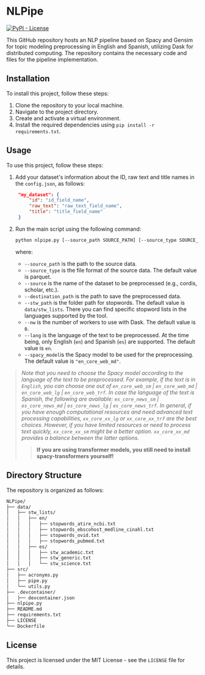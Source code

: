 # NLPipe

[![PyPI - License](https://img.shields.io/badge/license-MIT-green.svg)](https://github.com/Nemesis1303/NLPipe/blob/main/LICENSE)

This GitHub repository hosts an NLP pipeline based on Spacy and Gensim for topic modeling preprocessing in English and Spanish, utilizing Dask for distributed computing. The repository contains the necessary code and files for the pipeline implementation.

## Installation

To install this project, follow these steps:

1. Clone the repository to your local machine.
2. Navigate to the project directory.
3. Create and activate a virtual environment.
4. Install the required dependencies using `pip install -r requirements.txt`.

## Usage

To use this project, follow these steps:

1. Add your dataset's information about the ID, raw text and title names in the `config.json`, as follows:

   ```json
    "my_dataset": {
        "id": "id_field_name",
        "raw_text": "raw_text_field_name",
        "title": "title_field_name"
    }
    ```

2. Run the main script using the following command:

    ```bash
    python nlpipe.py [--source_path SOURCE_PATH] [--source_type SOURCE_TYPE] [--source SOURCE] [--destination_path DESTINATION_PATH] [--stw_path STW_PATH] [--nw NW] [--lang LANG] [--spacy_model SPACY_MODEL]
    ```

    where:
    * `--source_path` is the path to the source data.
    * `--source_type` is the file format of the source data. The default value is parquet.
    * `--source` is the name of the dataset to be preprocessed (e.g., cordis, scholar, etc.).
    * `--destination_path` is the path to save the preprocessed data.
    * `--stw_path` is the folder path for stopwords. The default value is `data/stw_lists`. There you can find specific stopword lists in the languages supported by the tool.
    * `--nw` is the number of workers to use with Dask. The default value is `0`.
    * `--lang` is the language of the text to be preprocessed. At the time being, only English (`en`) and Spanish (`es`) are supported. The default value is `en`.
    * `--spacy_model`is the Spacy model to be used for the preprocessing. The default value is `"en_core_web_md"`.

> *Note that you need to choose the Spacy model according to the language of the text to be preprocessed. For example, if the text is in `English`, you can choose one out of `en_core_web_sm` | `en_core_web_md` | `en_core_web_lg` | `en_core_web_trf`. In case the language of the text is Spanish, the following are available: `es_core_news_sm` | `es_core_news_md` | `es_core_news_lg` | `es_core_news_trf`. In general, if you have enough computational resources and need advanced text processing capabilities, `xx_core_xx_lg` or `xx_core_xx_trf` are the best choices. However, if you have limited resources or need to process text quickly, `xx_core_xx_sm` might be a better option. `xx_core_xx_md` provides a balance between the latter options.*
>> **If you are using transformer models, you still need to install spacy-transformers yourself!**



## Directory Structure

The repository is organized as follows:

```bash
NLPipe/
├── data/
│   ├── stw_lists/
│   │   ├── en/
│   │   │   ├── stopwords_atire_ncbi.txt
│   │   │   ├── stopwords_ebscohost_medline_cinahl.txt
│   │   │   ├── stopwords_ovid.txt
│   │   │   ├── stopwords_pubmed.txt
│   │   ├── es/
│   │   │   ├── stw_academic.txt   
│   │   │   ├── stw_generic.txt
│   │   │   └── stw_science.txt
├── src/
│   ├── acronyms.py
│   ├── pipe.py
│   └── utils.py
├── .devcontainer/
│   ├── devcontainer.json
├── nlpipe.py
├── README.md
├── requirements.txt
├── LICENSE
└── Dockerfile
```

## License

This project is licensed under the MIT License - see the `LICENSE` file for details.
